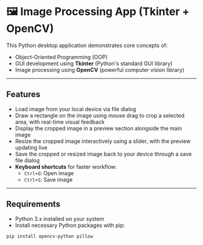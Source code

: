 # 🖼️ Image Processing App (Tkinter + OpenCV)

This Python desktop application demonstrates core concepts of:

- Object-Oriented Programming (OOP)  
- GUI development using **Tkinter** (Python's standard GUI library)  
- Image processing using **OpenCV** (powerful computer vision library)  

---

## Features

- Load image from your local device via file dialog  
- Draw a rectangle on the image using mouse drag to crop a selected area, with real-time visual feedback  
- Display the cropped image in a preview section alongside the main image  
- Resize the cropped image interactively using a slider, with the preview updating live  
- Save the cropped or resized image back to your device through a save file dialog  
- **Keyboard shortcuts** for faster workflow:  
  - `Ctrl+O`: Open image  
  - `Ctrl+S`: Save image  

---

## Requirements

- Python 3.x installed on your system  
- Install necessary Python packages with pip:

```bash
pip install opencv-python pillow

